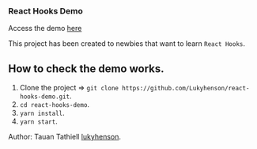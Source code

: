 ### React Hooks Demo

Access the demo [here](https://react-hooks-demo.netlify.com/)

This project has been created to newbies that want to learn `React Hooks`.

## How to check the demo works.

1. Clone the project => `git clone https://github.com/Lukyhenson/react-hooks-demo.git`.
2. `cd react-hooks-demo`.
3. `yarn install`.
4. `yarn start`.

Author: Tauan Tathiell [lukyhenson](https://github.com/Lukyhenson).
